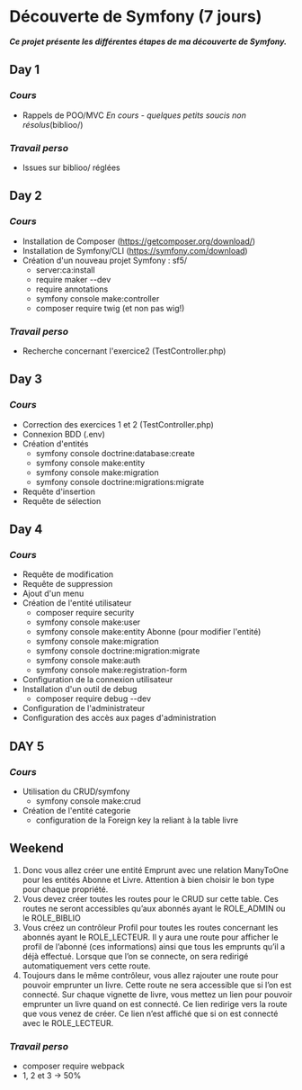 # Découverte de Symfony (7 jours)

*__Ce projet présente les différentes étapes de ma découverte de Symfony.__*



## __Day 1__

### *Cours*
- Rappels de POO/MVC *En cours - quelques petits soucis non résolus*(biblioo/)

### *Travail perso*
- Issues sur biblioo/ réglées


## __Day 2__

### *Cours*
- Installation de Composer (https://getcomposer.org/download/)
- Installation de Symfony/CLI (https://symfony.com/download)
- Création d'un nouveau projet Symfony : sf5/
    - server:ca:install
    - require maker --dev
    - require annotations
    - symfony console make:controller
    - composer require twig (et non pas wig!)

### *Travail perso*
- Recherche concernant l'exercice2 (TestController.php)


## __Day 3__

### *Cours*
- Correction des exercices 1 et 2 (TestController.php)
- Connexion BDD (.env)
- Création d'entités
    - symfony console doctrine:database:create
    - symfony console make:entity
    - symfony console make:migration
    - symfony console doctrine:migrations:migrate
- Requête d'insertion
- Requête de sélection


## __Day 4__

### *Cours*
- Requête de modification
- Requête de suppression
- Ajout d'un menu
- Création de l'entité utilisateur
    - composer require security
    - symfony console make:user
    - symfony console make:entity Abonne (pour modifier l'entité)
    - symfony console make:migration
    - symfony console doctrine:migration:migrate
    - symfony console make:auth
    - symfony console make:registration-form
- Configuration de la connexion utilisateur
- Installation d'un outil de debug
    - composer require debug --dev
- Configuration de l'administrateur
- Configuration des accès aux pages d'administration


## __DAY 5__ 

### *Cours*
- Utilisation du CRUD/symfony
    - symfony console make:crud
- Création de l'entité categorie
    - configuration de la Foreign key la reliant à la table livre



## __Weekend__

1. Donc vous allez créer une entité Emprunt avec une relation ManyToOne pour les entités Abonne et Livre. Attention à bien choisir le bon type pour chaque propriété.
2. Vous devez créer toutes les routes pour le CRUD sur cette table. Ces routes ne seront accessibles qu’aux abonnés ayant le ROLE_ADMIN ou le ROLE_BIBLIO
3. Vous créez un contrôleur Profil pour toutes les routes concernant les abonnés ayant le ROLE_LECTEUR. Il y aura une route pour afficher le profil de l’abonné (ces informations) ainsi que tous les emprunts qu’il a déjà effectué.
Lorsque que l’on se connecte, on sera redirigé automatiquement vers cette route.
4. Toujours dans le même contrôleur, vous allez rajouter une route pour pouvoir emprunter un livre. Cette route ne sera accessible que si l’on est connecté.
Sur chaque vignette de livre, vous mettez un lien pour pouvoir emprunter un livre quand on est connecté. Ce lien redirige vers la route que vous venez de créer. Ce lien n’est affiché que si on est connecté avec le ROLE_LECTEUR.

### *Travail perso*
- composer require webpack
- 1, 2 et 3 -> 50%